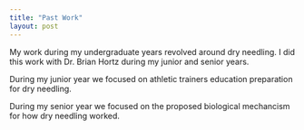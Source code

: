```yaml
---
title: "Past Work"
layout: post
---
```


My work during my undergraduate years revolved around dry needling. I did this work with Dr. Brian Hortz during my junior and senior years. 

During my junior year we focused on athletic trainers education preparation for dry needling. 

During my senior year we focused on the proposed biological mechancism for how dry needling worked. 
